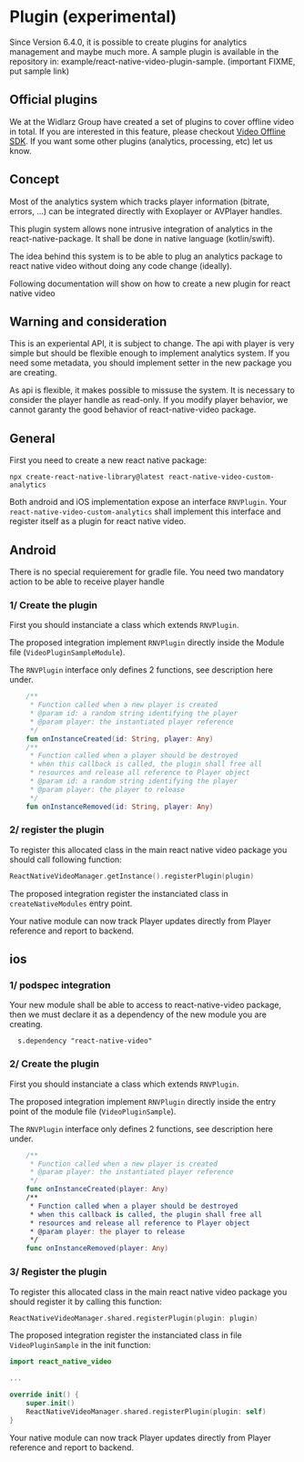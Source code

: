 # Plugin (experimental)

Since Version 6.4.0, it is possible to create plugins for analytics management and maybe much more.
A sample plugin is available in the repository in: example/react-native-video-plugin-sample. (important FIXME, put sample link)

## Official plugins
We at the Widlarz Group have created a set of plugins to cover offline video in total. If you are interested in this feature, please checkout [Video Offline SDK](https://thewidlarzgroup.com/video-offline-sdk). If you want some other plugins (analytics, processing, etc) let us know. 

## Concept

Most of the analytics system which tracks player information (bitrate, errors, ...) can be integrated directly with Exoplayer or AVPlayer handles.

This plugin system allows none intrusive integration of analytics in the react-native-package. It shall be done in native language (kotlin/swift).

The idea behind this system is to be able to plug an analytics package to react native video without doing any code change (ideally).

Following documentation will show on how to create a new plugin for react native video

## Warning and consideration
This is an experiental API, it is subject to change. The api with player is very simple but should be flexible enough to implement analytics system. If you need some metadata, you should implement setter in the new package you are creating.

As api is flexible, it makes possible to missuse the system. It is necessary to consider the player handle as read-only. If you modify player behavior, we cannot garanty the good behavior of react-native-video package.

## General

First you need to create a new react native package:
````shell
npx create-react-native-library@latest react-native-video-custom-analytics
````

Both android and iOS implementation expose an interface `RNVPlugin`.
Your `react-native-video-custom-analytics` shall implement this interface and register itself as a plugin for react native video.

## Android
There is no special requierement for gradle file.
You need two mandatory action to be able to receive player handle

### 1/ Create the plugin

First you should instanciate a class which extends `RNVPlugin`.

The proposed integration implement `RNVPlugin` directly inside the Module file (`VideoPluginSampleModule`).

The `RNVPlugin` interface only defines 2 functions, see description here under.

```kotlin
    /**
     * Function called when a new player is created
     * @param id: a random string identifying the player
     * @param player: the instantiated player reference
     */
    fun onInstanceCreated(id: String, player: Any)
    /**
     * Function called when a player should be destroyed
     * when this callback is called, the plugin shall free all
     * resources and release all reference to Player object
     * @param id: a random string identifying the player
     * @param player: the player to release
     */
    fun onInstanceRemoved(id: String, player: Any)
 ````

### 2/ register the plugin

To register this allocated class in the main react native video package you should call following function:

```kotlin
ReactNativeVideoManager.getInstance().registerPlugin(plugin)
```
The proposed integration register the instanciated class in `createNativeModules` entry point.

Your native module can now track Player updates directly from Player reference and report to backend.

## ios

### 1/ podspec integration

Your new module shall be able to access to react-native-video package, then we must declare it as a dependency of the new module you are creating.

```podfile
  s.dependency "react-native-video"
````

### 2/ Create the plugin

First you should instanciate a class which extends `RNVPlugin`.

The proposed integration implement `RNVPlugin` directly inside the entry point of the module file (`VideoPluginSample`).

The `RNVPlugin` interface only defines 2 functions, see description here under.

```swift
    /**
     * Function called when a new player is created
     * @param player: the instantiated player reference
     */
    func onInstanceCreated(player: Any)
    /**
     * Function called when a player should be destroyed
     * when this callback is called, the plugin shall free all
     * resources and release all reference to Player object
     * @param player: the player to release
     */
    func onInstanceRemoved(player: Any)
```

### 3/ Register the plugin

To register this allocated class in the main react native video package you should register it by calling this function:

```swift
ReactNativeVideoManager.shared.registerPlugin(plugin: plugin)
```

The proposed integration register the instanciated class in file `VideoPluginSample` in the init function:

```swift
import react_native_video

...

override init() {
    super.init()
    ReactNativeVideoManager.shared.registerPlugin(plugin: self)
}
```

Your native module can now track Player updates directly from Player reference and report to backend.

